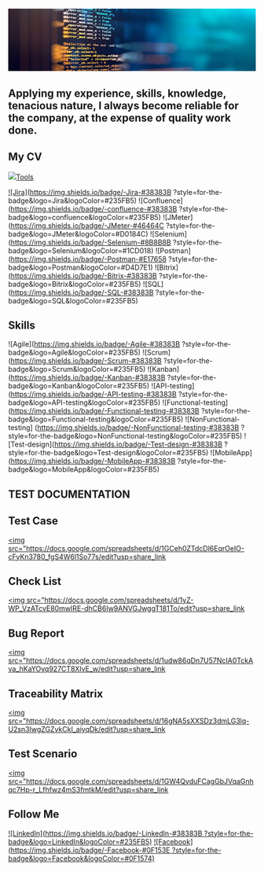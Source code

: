 ![Header](https://github.com/VictorvarTIC/VictorvarTIC/blob/main/assets/header.jpg)

## Applying my experience, skills, knowledge, tenacious nature, I always become reliable for the company, at the expense of quality work done.

## My CV 
<a href="https://docs.google.com/document/d/1-7yBY5STdRvKvRrnywJsMvaIgXqkD4LlSf6oDYQkPBQ/edit?usp=sharing" target="_blank">
<img src="https://docs.google.com/document/d/1-7yBY5STdRvKvRrnywJsMvaIgXqkD4LlSf6oDYQkPBQ/edit?usp=sharing
</a>

## Tools
![Jira](https://img.shields.io/badge/-Jira-#38383B 
?style=for-the-badge&logo=Jira&logoColor=#235FB5)
![Confluence](https://img.shields.io/badge/-confluence-#38383B 
?style=for-the-badge&logo=confluence&logoColor=#235FB5)
![JMeter](https://img.shields.io/badge/-JMeter-#46464C 
?style=for-the-badge&logo=JMeter&logoColor=#D0184C)
![Selenium](https://img.shields.io/badge/-Selenium-#8B8B8B 
?style=for-the-badge&logo=Selenium&logoColor=#1CD018)
![Postman](https://img.shields.io/badge/-Postman-#E17658 
?style=for-the-badge&logo=Postman&logoColor=#D4D7E1)
![Bitrix](https://img.shields.io/badge/-Bitrix-#38383B 
?style=for-the-badge&logo=Bitrix&logoColor=#235FB5)
![SQL](https://img.shields.io/badge/-SQL-#38383B 
?style=for-the-badge&logo=SQL&logoColor=#235FB5)

## Skills
![Agile](https://img.shields.io/badge/-Agile-#38383B 
?style=for-the-badge&logo=Agile&logoColor=#235FB5)
![Scrum](https://img.shields.io/badge/-Scrum-#38383B 
?style=for-the-badge&logo=Scrum&logoColor=#235FB5)
![Kanban](https://img.shields.io/badge/-Kanban-#38383B 
?style=for-the-badge&logo=Kanban&logoColor=#235FB5)
![API-testing](https://img.shields.io/badge/-API-testing-#38383B 
?style=for-the-badge&logo=API-testing&logoColor=#235FB5)
![Functional-testing] (https://img.shields.io/badge/-Functional-testing-#38383B 
?style=for-the-badge&logo=Functional-testing&logoColor=#235FB5)
![NonFunctional-testing] (https://img.shields.io/badge/-NonFunctional-testing-#38383B 
?style=for-the-badge&logo=NonFunctional-testing&logoColor=#235FB5)
![Test-design](https://img.shields.io/badge/-Test-design-#38383B 
?style=for-the-badge&logo=Test-design&logoColor=#235FB5)
![MobileApp](https://img.shields.io/badge/-MobileApp-#38383B 
?style=for-the-badge&logo=MobileApp&logoColor=#235FB5)

## TEST DOCUMENTATION
## Test Case <a href="https://docs.google.com/spreadsheets/d/1GCeh0ZTdcDl6EqrOeIO-cFyKn3780_fgS4W6l1So77s/edit?usp=share_link" target="_blank">
<img src="https://docs.google.com/spreadsheets/d/1GCeh0ZTdcDl6EqrOeIO-cFyKn3780_fgS4W6l1So77s/edit?usp=share_link
</a>

## Check List <a href="https://docs.google.com/spreadsheets/d/1yZ-WP_VzATcvE80mwIRE-dhCB6Iw9ANVGJwggT181To/edit?usp=share_link" target="_blank">
<img src="https://docs.google.com/spreadsheets/d/1yZ-WP_VzATcvE80mwIRE-dhCB6Iw9ANVGJwggT181To/edit?usp=share_link
</a>

## Bug Report <a href="https://docs.google.com/spreadsheets/d/1udw86qDn7U57NcIA0TckAva_hKaYOyq927CT8XIvE_w/edit?usp=share_link" target="_blank">
<img src="https://docs.google.com/spreadsheets/d/1udw86qDn7U57NcIA0TckAva_hKaYOyq927CT8XIvE_w/edit?usp=share_link
</a>

## Traceability Matrix <a href="https://docs.google.com/spreadsheets/d/16gNA5sXXSDz3dmLG3lq-U2sn3IwgZGZvkCkI_aiyqDk/edit?usp=share_link" target="_blank">
<img src="https://docs.google.com/spreadsheets/d/16gNA5sXXSDz3dmLG3lq-U2sn3IwgZGZvkCkI_aiyqDk/edit?usp=share_link
</a>

## Test Scenario <a href="https://docs.google.com/spreadsheets/d/1GW4QyduFCagGbJVqaGnhqc7Hp-r_Lfhfwz4mS3fmtkM/edit?usp=share_link" target="_blank">
<img src="https://docs.google.com/spreadsheets/d/1GW4QyduFCagGbJVqaGnhqc7Hp-r_Lfhfwz4mS3fmtkM/edit?usp=share_link
</a>


## Follow Me
[![LinkedIn](https://img.shields.io/badge/-LinkedIn-#38383B ?style=for-the-badge&logo=LinkedIn&logoColor=#235FB5)](https://www.linkedin.com/in/victor-vartic-73442222a/)
[![Facebook](https://img.shields.io/badge/-Facebook-#0F153E ?style=for-the-badge&logo=Facebook&logoColor=#0F1574)](https://www.facebook.com/victor.vartik)

